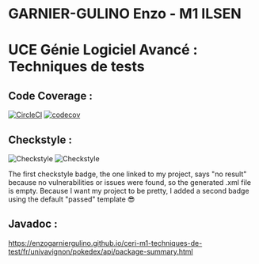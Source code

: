 # GARNIER-GULINO Enzo - M1 ILSEN

# UCE Génie Logiciel Avancé : Techniques de tests

## Code Coverage :

[![CircleCI](https://circleci.com/gh/EnzoGarnierGulino/ceri-m1-techniques-de-test.svg?style=svg)](https://circleci.com/gh/EnzoGarnierGulino/ceri-m1-techniques-de-test)
[![codecov](https://codecov.io/gh/EnzoGarnierGulino/ceri-m1-techniques-de-test/graph/badge.svg?token=A0Z6EK8Q6X)](https://codecov.io/gh/EnzoGarnierGulino/ceri-m1-techniques-de-test)

## Checkstyle :

![Checkstyle](https://img.shields.io/badge/dynamic/xml?label=Checkstyle&query=%2F%2Ferror&url=https://gist.github.com/EnzoGarnierGulino/fb5d190ff6ed9baacb85fc761c0ba1cf.js)
![Checkstyle](https://img.shields.io/badge/Checkstyle-Passed-brightgreen)

The first checkstyle badge, the one linked to my project, says "no result" because no vulnerabilities or issues 
were found, so the generated .xml file is empty. Because I want my project to be pretty, I added a second badge
using the default "passed" template 😎

## Javadoc :

https://enzogarniergulino.github.io/ceri-m1-techniques-de-test/fr/univavignon/pokedex/api/package-summary.html
